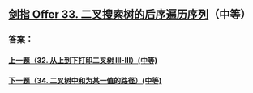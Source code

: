 ## [剑指 Offer 33. 二叉搜索树的后序遍历序列](https://leetcode-cn.com/problems/merge-two-sorted-lists/)（中等）





### 答案：



#### [上一题（32. 从上到下打印二叉树 III-III）(中等)](https://github.com/sdwwld/leetCode/blob/master/src/main/java/com/wld/java/offer/剑指Offer32-III.md)

#### [下一题（34. 二叉树中和为某一值的路径）(中等)](https://github.com/sdwwld/leetCode/blob/master/src/main/java/com/wld/java/offer/剑指Offer34.md)
